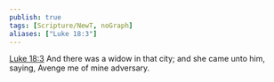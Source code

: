 ```yaml
---
publish: true
tags: [Scripture/NewT, noGraph]
aliases: ["Luke 18:3"]
---
```

[Luke 18:3](https://churchofjesuschrist.org/study/scriptures/nt/luke/18?lang=eng&id=p3#p3) And there was a widow in that city; and she came unto him, saying, Avenge me of mine adversary.
